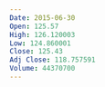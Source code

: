 ```yaml
---
Date: 2015-06-30
Open: 125.57
High: 126.120003
Low: 124.860001
Close: 125.43
Adj Close: 118.757591
Volume: 44370700
---
```

